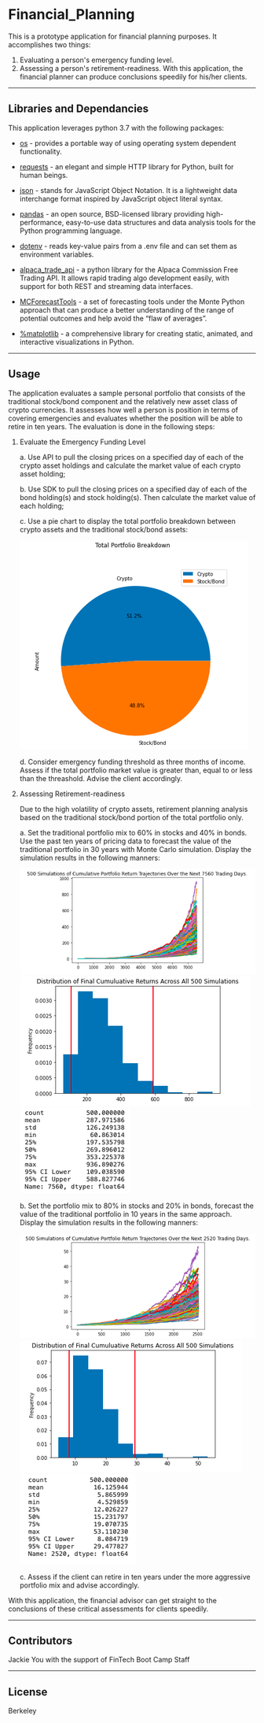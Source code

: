 # Financial_Planning

This is a prototype application for financial planning purposes.  It accomplishes two things: 
1. Evaluating a person's emergency funding level. 
2. Assessing a person's retirement-readiness.
With this application, the financial planner can produce conclusions speedily for his/her clients.

---

## Libraries and Dependancies

This application leverages python 3.7 with the following packages:

* [os](https://docs.python.org/3/library/os.html) - provides a portable way of using operating system dependent functionality.

* [requests](https://docs.python-requests.org/en/master/) - an elegant and simple HTTP library for Python, built for human beings.

* [json](https://docs.python.org/3/library/json.html?highlight=json#module-json) - stands for JavaScript Object Notation. It is a lightweight data interchange format inspired by JavaScript object literal syntax.

* [pandas](https://pandas.pydata.org/docs/) - an open source, BSD-licensed library providing high-performance, easy-to-use data structures and data analysis tools for the Python programming language.

* [dotenv](https://pypi.org/project/python-dotenv/) - reads key-value pairs from a .env file and can set them as environment variables.

* [alpaca_trade_api](https://github.com/alpacahq/alpaca-trade-api-python/) - a python library for the Alpaca Commission Free Trading API. It allows rapid trading algo development easily, with support for both REST and streaming data interfaces.

* [MCForecastTools](https://pbpython.com/monte-carlo.html) - a set of forecasting tools under the Monte Python approach that can produce a better understanding of the range of potential outcomes and help avoid the “flaw of averages”.

* [%matplotlib](https://matplotlib.org/) - a comprehensive library for creating static, animated, and interactive visualizations in Python.

---

## Usage

The application evaluates a sample personal portfolio that consists of the traditional stock/bond component and the relatively new asset class of crypto currencies.  It assesses how well a person is position in terms of covering emergencies and evaluates whether the position will be able to retire in ten years.  The evaluation is done in the following steps: 

1. Evaluate the Emergency Funding Level
    
    a. Use API to pull the closing prices on a specified day of each of the crypto asset holdings and calculate the market value of each crypto asset holding;

    b. Use SDK to pull the closing prices on a specified day of each of the bond holding(s) and stock holding(s). Then calculate the market value of each holding;

    c. Use a pie chart to display the total portfolio breakdown between crypto assets and the traditional stock/bond assets:

    ![portfolio_pie_chart](https://github.com/Jyou965/Financial_Planning/blob/main/Code/Images/pie_chart.png)

    d. Consider emergency funding threshold as three months of income.  Assess if the total portfolio market value is greater than, equal to or less than the threashold.  Advise the client accordingly.

2. Assessing Retirement-readiness

    Due to the high volatility of crypto assets, retirement planning analysis based on the traditional stock/bond portion of the total portfolio only.

    a. Set the traditional portfolio mix to 60% in stocks and 40% in bonds.  Use the past ten years of pricing data to forecast the value of the traditional portfolio in 30 years with Monte Carlo simulation.  Display the simulation results in the following manners:

    ![line_30](https://github.com/Jyou965/Financial_Planning/blob/main/Code/Images/line_30.png)
    ![hist_30](https://github.com/Jyou965/Financial_Planning/blob/main/Code/Images/hist_30.png)
    ![stats_30](https://github.com/Jyou965/Financial_Planning/blob/main/Code/Images/stats_30.png)

    b. Set the portfolio mix to 80% in stocks and 20% in bonds, forecast the value of the traditional portfolio in 10 years in the same approach.  Display the simulation results in the following manners:

    ![line_10](https://github.com/Jyou965/Financial_Planning/blob/main/Code/Images/line_10.png)
    ![hist_10](https://github.com/Jyou965/Financial_Planning/blob/main/Code/Images/hist_10.png)
    ![stats_10](https://github.com/Jyou965/Financial_Planning/blob/main/Code/Images/stats_10.png)

    c. Assess if the client can retire in ten years under the more aggressive portfolio mix and advise accordingly.

With this application, the financial advisor can get straight to the conclusions of these critical assessments for clients speedily.

---

## Contributors

Jackie You with the support of FinTech Boot Camp Staff

---

## License

Berkeley